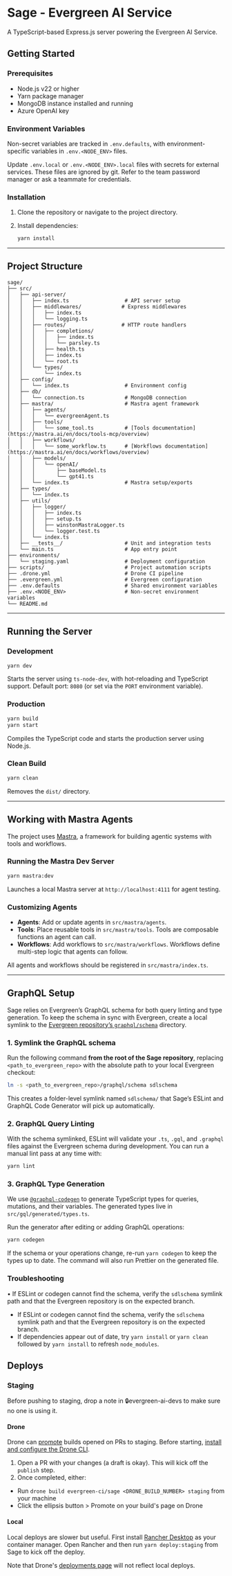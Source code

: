 # Sage - Evergreen AI Service

A TypeScript-based Express.js server powering the Evergreen AI Service.

## Getting Started

### Prerequisites

- Node.js v22 or higher
- Yarn package manager
- MongoDB instance installed and running
- Azure OpenAI key

### Environment Variables

Non-secret variables are tracked in `.env.defaults`, with environment-specific variables in `.env.<NODE_ENV>` files.

Update `.env.local` or `.env.<NODE_ENV>.local` files with secrets for external services. These files are ignored by git. Refer to the team password manager or ask a teammate for credentials.

### Installation

1. Clone the repository or navigate to the project directory.
2. Install dependencies:

   ```bash
   yarn install
   ```

---

## Project Structure

```
sage/
├── src/
│   ├── api-server/
│   │   ├── index.ts                  # API server setup
│   │   ├── middlewares/             # Express middlewares
│   │   │   ├── index.ts
│   │   │   └── logging.ts
│   │   ├── routes/                  # HTTP route handlers
│   │   │   ├── completions/
│   │   │   │   ├── index.ts
│   │   │   │   └── parsley.ts
│   │   │   ├── health.ts
│   │   │   ├── index.ts
│   │   │   └── root.ts
│   │   └── types/
│   │       └── index.ts
│   ├── config/
│   │   └── index.ts                  # Environment config
│   ├── db/
│   │   └── connection.ts             # MongoDB connection
│   ├── mastra/                       # Mastra agent framework
│   │   ├── agents/
│   │   │   └── evergreenAgent.ts
│   │   ├── tools/
│   │   │   └── some_tool.ts          # [Tools documentation](https://mastra.ai/en/docs/tools-mcp/overview)
│   │   ├── workflows/
│   │   │   └── some_workflow.ts      # [Workflows documentation](https://mastra.ai/en/docs/workflows/overview)
│   │   ├── models/
│   │   │   └── openAI/
│   │   │       ├── baseModel.ts
│   │   │       └── gpt41.ts
│   │   └── index.ts                  # Mastra setup/exports
│   ├── types/
│   │   └── index.ts
│   ├── utils/
│   │   ├── logger/
│   │   │   ├── index.ts
│   │   │   ├── setup.ts
│   │   │   ├── winstonMastraLogger.ts
│   │   │   └── logger.test.ts
│   │   └── index.ts
│   ├── __tests__/                    # Unit and integration tests
│   └── main.ts                       # App entry point
├── environments/
│   └── staging.yaml                  # Deployment configuration
├── scripts/                          # Project automation scripts
├── .drone.yml                        # Drone CI pipeline
├── .evergreen.yml                    # Evergreen configuration
├── .env.defaults                     # Shared environment variables
├── .env.<NODE_ENV>                   # Non-secret environment variables
└── README.md
```

---

## Running the Server

### Development

```bash
yarn dev
```

Starts the server using `ts-node-dev`, with hot-reloading and TypeScript support. Default port: `8080` (or set via the `PORT` environment variable).

### Production

```bash
yarn build
yarn start
```

Compiles the TypeScript code and starts the production server using Node.js.

### Clean Build

```bash
yarn clean
```

Removes the `dist/` directory.

---

## Working with Mastra Agents

The project uses [Mastra](https://mastra.ai/en/docs/overview), a framework for building agentic systems with tools and workflows.

### Running the Mastra Dev Server

```bash
yarn mastra:dev
```

Launches a local Mastra server at `http://localhost:4111` for agent testing.

### Customizing Agents

- **Agents**: Add or update agents in `src/mastra/agents`.
- **Tools**: Place reusable tools in `src/mastra/tools`. Tools are composable functions an agent can call.
- **Workflows**: Add workflows to `src/mastra/workflows`. Workflows define multi-step logic that agents can follow.

All agents and workflows should be registered in `src/mastra/index.ts`.

---

## GraphQL Setup

Sage relies on Evergreen’s GraphQL schema for both query linting and type
generation. To keep the schema in sync with Evergreen, create a local symlink
to the [Evergreen repository’s `graphql/schema`](https://github.com/evergreen-ci/evergreen/tree/master/graphql/schema) directory.

### 1. Symlink the GraphQL schema

Run the following command **from the root of the Sage repository**, replacing
`<path_to_evergreen_repo>` with the absolute path to your local Evergreen
checkout:

```bash
ln -s <path_to_evergreen_repo>/graphql/schema sdlschema
```

This creates a folder-level symlink named `sdlschema/` that Sage’s ESLint and
GraphQL Code Generator will pick up automatically.

### 2. GraphQL Query Linting

With the schema symlinked, ESLint will validate your `.ts`, `.gql`, and
`.graphql` files against the Evergreen schema during development. You can run a
manual lint pass at any time with:

```bash
yarn lint
```

### 3. GraphQL Type Generation

We use [`@graphql-codegen`](https://www.graphql-code-generator.com/) to generate
TypeScript types for queries, mutations, and their variables. The generated
types live in `src/gql/generated/types.ts`.

Run the generator after editing or adding GraphQL operations:

```bash
yarn codegen
```

If the schema or your operations change, re-run `yarn codegen` to keep the
types up to date. The command will also run Prettier on the generated file.

### Troubleshooting

• If ESLint or codegen cannot find the schema, verify the `sdlschema` symlink
path and that the Evergreen repository is on the expected branch.

- If ESLint or codegen cannot find the schema, verify the `sdlschema` symlink
  path and that the Evergreen repository is on the expected branch.
- If dependencies appear out of date, try `yarn install` or `yarn clean` followed
  by `yarn install` to refresh `node_modules`.

## Deploys

### Staging

Before pushing to staging, drop a note in 🔒evergreen-ai-devs to make sure no one is using it.

#### Drone

Drone can [promote](https://docs.drone.io/promote/) builds opened on PRs to staging. Before starting, [install and configure the Drone CLI](https://kanopy.corp.mongodb.com/docs/cicd/advanced_drone/#drone-cli).

1. Open a PR with your changes (a draft is okay). This will kick off the `publish` step.
2. Once completed, either:

- Run `drone build evergreen-ci/sage <DRONE_BUILD_NUMBER> staging` from your machine
- Click the ellipsis button > Promote on your build's page on Drone

#### Local

Local deploys are slower but useful. First install [Rancher Desktop](https://rancherdesktop.io) as your container manager. Open Rancher and then run `yarn deploy:staging` from Sage to kick off the deploy.

Note that Drone's [deployments page](https://drone.corp.mongodb.com/evergreen-ci/sage/deployments) will not reflect local deploys.
